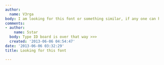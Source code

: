 ```yaml
---
author:
  name: V3rga
body: I am looking for this font or something similar, if any one can help me, thank
comments:
- author:
    name: 5star
  body: Type ID board is over that way >>>
  created: '2013-06-06 04:54:47'
date: '2013-06-06 03:32:29'
title: Looking for this font

---
```

